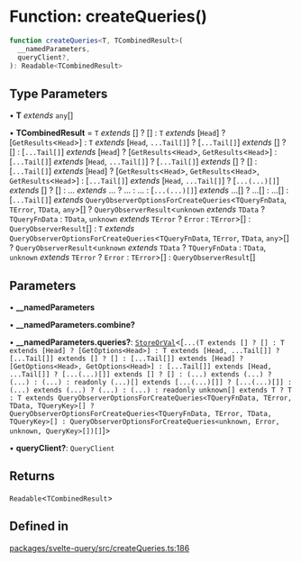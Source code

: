 # Function: createQueries()

```ts
function createQueries<T, TCombinedResult>(
  __namedParameters,
  queryClient?,
): Readable<TCombinedResult>
```

## Type Parameters

• **T** _extends_ `any`[]

• **TCombinedResult** = `T` _extends_ [] ? [] : `T` _extends_ [`Head`] ? [`GetResults`\<`Head`\>] : `T` _extends_ [`Head`, `...Tail[]`] ? [`...Tail[]`] _extends_ [] ? [] : [`...Tail[]`] _extends_ [`Head`] ? [`GetResults`\<`Head`\>, `GetResults`\<`Head`\>] : [`...Tail[]`] _extends_ [`Head`, `...Tail[]`] ? [`...Tail[]`] _extends_ [] ? [] : [`...Tail[]`] _extends_ [`Head`] ? [`GetResults`\<`Head`\>, `GetResults`\<`Head`\>, `GetResults`\<`Head`\>] : [`...Tail[]`] _extends_ [`Head`, `...Tail[]`] ? [`...(...)[]`] _extends_ [] ? [] : ... _extends_ ... ? ... : ... : [`...(...)[]`] _extends_ ...[] ? ...[] : ...[] : [`...Tail[]`] _extends_ `QueryObserverOptionsForCreateQueries`\<`TQueryFnData`, `TError`, `TData`, `any`\>[] ? `QueryObserverResult`\<`unknown` _extends_ `TData` ? `TQueryFnData` : `TData`, `unknown` _extends_ `TError` ? `Error` : `TError`\>[] : `QueryObserverResult`[] : `T` _extends_ `QueryObserverOptionsForCreateQueries`\<`TQueryFnData`, `TError`, `TData`, `any`\>[] ? `QueryObserverResult`\<`unknown` _extends_ `TData` ? `TQueryFnData` : `TData`, `unknown` _extends_ `TError` ? `Error` : `TError`\>[] : `QueryObserverResult`[]

## Parameters

• **\_\_namedParameters**

• **\_\_namedParameters.combine?**

• **\_\_namedParameters.queries?**: [`StoreOrVal`](storeorval.md)\<[`...(T extends [] ? [] : T extends [Head] ? [GetOptions<Head>] : T extends [Head, ...Tail[]] ? [...Tail[]] extends [] ? [] : [...Tail[]] extends [Head] ? [GetOptions<Head>, GetOptions<Head>] : [...Tail[]] extends [Head, ...Tail[]] ? [...(...)[]] extends [] ? [] : (...) extends (...) ? (...) : (...) : readonly (...)[] extends [...(...)[]] ? [...(...)[]] : (...) extends (...) ? (...) : (...) : readonly unknown[] extends T ? T : T extends QueryObserverOptionsForCreateQueries<TQueryFnData, TError, TData, TQueryKey>[] ? QueryObserverOptionsForCreateQueries<TQueryFnData, TError, TData, TQueryKey>[] : QueryObserverOptionsForCreateQueries<unknown, Error, unknown, QueryKey>[])[]`]\>

• **queryClient?**: `QueryClient`

## Returns

`Readable`\<`TCombinedResult`\>

## Defined in

[packages/svelte-query/src/createQueries.ts:186](https://github.com/TanStack/query/blob/81ca3332486f7b98502d4f5ea50588d88a80f59b/packages/svelte-query/src/createQueries.ts#L186)
